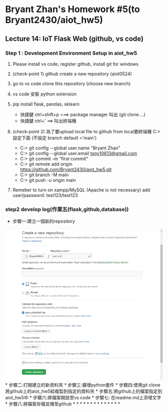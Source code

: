 # Bryant Zhan's Homework #5(to Bryant2430/aiot_hw5)

## Lecture 14: IoT Flask Web (github, vs code)

### Step 1 : Development Environment Setup in aiot_hw5
1. Please install vs code, register github, install git for windows
2. (check-point 1) github create a new repository (aiot0524)
3. go to vs code clone this repository (choose new branch)
4. vs code 安裝 python extension
5. pip install flask, pandas, sklearn
    * 快捷鍵 ctrl+shift+p ===> package manager 叫出 (git clone....)
    * 快捷鍵 ctrl+' ==> 叫出終端機
6. (check-point 2) 為了要upload local file to github from local要終端機 C:> 設定下面 (不設定 branch default ='main')
    * C:> git config --global user.name "Bryant Zhan"
    * C:> git config --global user.email tony10613@gmail.com
    * C:> git commit -m "first commit"
    * C:> git remote add origin https://github.com/Bryant2430/aiot_hw5.git
    * C:> git branch -M main
    * C:> git push -u origin main

7. Remeber to turn on xampp/MySQL (Apache is not necessary)
add user/password: test123/test123

### step2 develop log(作業五(flask,github,database))
* 步驟一:建立一個新的repository
<img src="https://github.com/Bryant2430/aiot_hw5/blob/step5/hw05_img/1.jpg" width="500px"/>
* 步驟二:打開建立的新資料夾
* 步驟三:擴增python套件
* 步驟四:使用git clone將github上的aiot_hw5給複製到指定的資料夾
* 步驟五:將github上的檔案指定到aiot_hw5中
* 步驟六:將檔案開啟至vs code
* 步驟七: 在readme.md上添增文字
* 步驟八:將檔案存檔並傳至github
* 
* 
* 
* 
* 
* 
* 
* 
* 
* 
* 
* 
* 
* 

